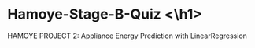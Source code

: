 # <h1> Hamoye-Stage-B-Quiz <\h1>
HAMOYE PROJECT 2: Appliance Energy Prediction with LinearRegression
